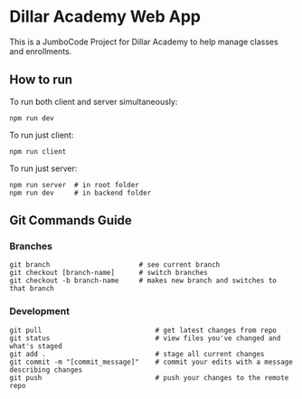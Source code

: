 # Dillar Academy Web App

This is a JumboCode Project for Dillar Academy to help manage classes and enrollments.

## How to run

To run both client and server simultaneously:
```
npm run dev
```
To run just client:
```
npm run client
```
To run just server:
```
npm run server  # in root folder
npm run dev     # in backend folder
```

## Git Commands Guide

### Branches

```
git branch                      # see current branch
git checkout [branch-name]      # switch branches
git checkout -b branch-name     # makes new branch and switches to that branch
```

### Development

```
git pull                            # get latest changes from repo
git status                          # view files you've changed and what's staged
git add .                           # stage all current changes
git commit -m "[commit_message]"    # commit your edits with a message describing changes
git push                            # push your changes to the remote repo
```